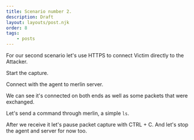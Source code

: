 ```yaml
---
title: Scenario number 2.
description: Draft
layout: layouts/post.njk
order: 8
tags:
    - posts
---
```


For our second scenario let's use HTTPS to connect Victim directly to the Attacker.

Start the capture.

Connect with the agent to merlin server.

We can see it's connected on both ends as well as some packets that were exchanged.

Let's send a command through merlin, a simple `ls`.

After we receive it let's pause packet capture with CTRL + C. And let's stop the agent and server for now too.